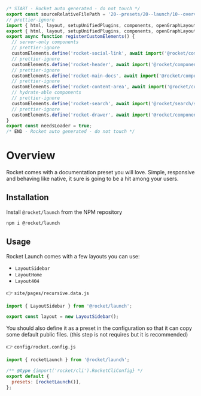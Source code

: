 ```js server
/* START - Rocket auto generated - do not touch */
export const sourceRelativeFilePath = '20--presets/20--launch/10--overview.rocket.md';
// prettier-ignore
import { html, layout, setupUnifiedPlugins, components, openGraphLayout } from '../../recursive.data.js';
export { html, layout, setupUnifiedPlugins, components, openGraphLayout };
export async function registerCustomElements() {
  // server-only components
  // prettier-ignore
  customElements.define('rocket-social-link', await import('@rocket/components/social-link.js').then(m => m.RocketSocialLink));
  // prettier-ignore
  customElements.define('rocket-header', await import('@rocket/components/header.js').then(m => m.RocketHeader));
  // prettier-ignore
  customElements.define('rocket-main-docs', await import('@rocket/components/main-docs.js').then(m => m.RocketMainDocs));
  // prettier-ignore
  customElements.define('rocket-content-area', await import('@rocket/components/content-area.js').then(m => m.RocketContentArea));
  // hydrate-able components
  // prettier-ignore
  customElements.define('rocket-search', await import('@rocket/search/search.js').then(m => m.RocketSearch));
  // prettier-ignore
  customElements.define('rocket-drawer', await import('@rocket/components/drawer.js').then(m => m.RocketDrawer));
}
export const needsLoader = true;
/* END - Rocket auto generated - do not touch */
```

# Overview

Rocket comes with a documentation preset you will love. Simple, responsive and behaving like native, it sure is going to be a hit among your users.

## Installation

Install `@rocket/launch` from the NPM repository

```bash
npm i @rocket/launch
```

## Usage

Rocket Launch comes with a few layouts you can use:

- `LayoutSidebar`
- `LayoutHome`
- `Layout404`

👉 `site/pages/recursive.data.js`

```js
import { LayoutSidebar } from '@rocket/launch';

export const layout = new LayoutSidebar();
```

You should also define it as a preset in the configuration so that it can copy some default public files.
(this step is not requires but it is recommended)

👉 `config/rocket.config.js`

```js
import { rocketLaunch } from '@rocket/launch';

/** @type {import('rocket/cli').RocketCliConfig} */
export default {
  presets: [rocketLaunch()],
};
```
